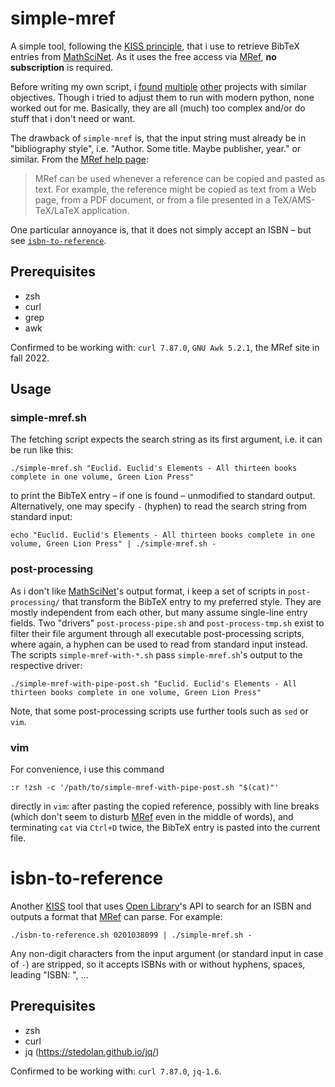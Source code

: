 # simple-mref
A simple tool, following the [KISS principle][KISS],
that i use to retrieve BibTeX entries from [MathSciNet][].
As it uses the free access via [MRef][], __no subscription__ is required.

Before writing my own script,
i [found](https://github.com/siudej/Cite)
[multiple](https://github.com/AndrewAtLarge/BibUpdate)
[other](https://github.com/vtex-soft/getmref/blob/master/getmref.py)
projects with similar objectives.
Though i tried to adjust them to run with modern python, none worked out for me.
Basically, they are all (much) too complex and/or do stuff that i don't need or want.

The drawback of `simple-mref` is, that the input string must already be in "bibliography style",
i.e. "Author. Some title. Maybe publisher, year." or similar. From the [MRef help page][MRef_help]:
> MRef can be used whenever a reference can be copied and pasted as text. For example, the reference might be copied as text from a Web page, from a PDF document, or from a file presented in a TeX/AMS-TeX/LaTeX application.

One particular annoyance is, that it does not simply accept an ISBN – but see [`isbn-to-reference`](#isbn-to-reference).

## Prerequisites
* zsh
* curl
* grep
* awk

Confirmed to be working with: `curl 7.87.0`, `GNU Awk 5.2.1`, the MRef site in fall 2022.

## Usage
### simple-mref.sh
The fetching script expects the search string as its first argument, i.e. it can be run like this:
```
./simple-mref.sh "Euclid. Euclid's Elements - All thirteen books complete in one volume, Green Lion Press"
```
to print the BibTeX entry – if one is found – unmodified to standard output.
Alternatively, one may specify `-` (hyphen) to read the search string from standard input:
```
echo "Euclid. Euclid's Elements - All thirteen books complete in one volume, Green Lion Press" | ./simple-mref.sh -
```

### post-processing
As i don't like [MathSciNet][]'s output format, i keep a set of scripts in `post-processing/`
that transform the BibTeX entry to my preferred style. They are mostly independent from each
other, but many assume single-line entry fields. Two "drivers" `post-process-pipe.sh` and
`post-process-tmp.sh` exist to filter their file argument through all
executable post-processing scripts, where again, a hyphen can be used to read from standard
input instead. The scripts `simple-mref-with-*.sh` pass `simple-mref.sh`'s output to the
respective driver:
```
./simple-mref-with-pipe-post.sh "Euclid. Euclid's Elements - All thirteen books complete in one volume, Green Lion Press"
```

Note, that some post-processing scripts use further tools such as `sed` or `vim`.

### vim
For convenience, i use this command
```
:r !zsh -c '/path/to/simple-mref-with-pipe-post.sh "$(cat)"'
```
directly in `vim`: after pasting the copied reference, possibly with line breaks
(which don't seem to disturb [MRef][] even in the middle of words), and
terminating `cat` via `Ctrl+D` twice, the BibTeX entry is pasted into the current
file.


# isbn-to-reference
Another [KISS][] tool that uses [Open Library](https://openlibrary.org/)'s
API to search for an ISBN and outputs a format that [MRef][] can parse. For example:
```
./isbn-to-reference.sh 0201038099 | ./simple-mref.sh -
```

Any non-digit characters from the input argument (or standard input in case of `-`) are stripped,
so it accepts ISBNs with or without hyphens, spaces, leading "ISBN: ", …

## Prerequisites
* zsh
* curl
* jq (<https://stedolan.github.io/jq/>)

Confirmed to be working with: `curl 7.87.0`, `jq-1.6`.



[KISS]: https://en.wikipedia.org/wiki/KISS_principle
[MathSciNet]: https://mathscinet.ams.org/mathscinet
[MRef]: https://mathscinet.ams.org/mref
[MRef_help]: https://mathscinet.ams.org/mathscinet/help/mref_help.html
